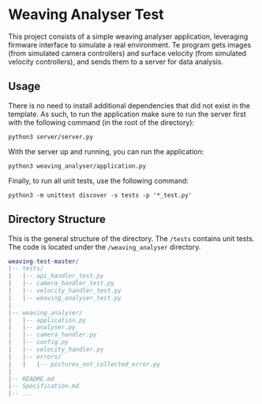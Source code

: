 # Weaving Analyser Test



This project consists of a simple weaving analyser application, leveraging firmware interface to simulate a real environment. Te program gets images (from simulated camera controllers) and surface velocity (from simulated velocity controllers), and sends them to a server for data analysis.


## Usage

There is no need to install additional dependencies that did not exist in the template. As such, to run the application make sure to run the server first with the following command (in the root of the directory):

```shell
python3 server/server.py
```



With the server up and running, you can run the application:

```shell
python3 weaving_analyser/application.py
```



Finally, to run all unit tests, use the following command:

```shell
python3 -m unittest discover -s tests -p '*_test.py'
```

## Directory Structure

This is the general structure of the directory. The `/tests` contains unit tests. The code is located under the `/weaving_analyser` directory. 

```lua
weaving-test-master/
|-- tests/
|   |-- api_handler_test.py
|   |-- camera_handler_test.py
|   |-- velocity_handler_test.py
|   |-- weaving_analyser_test.py
|
|-- weaving_analyser/
|   |-- application.py
|   |-- analyser.py
|   |-- camera_handler.py
|   |-- config.py
|   |-- velocity_handler.py
|   |-- errors/
|   |   |-- pictures_not_collected_error.py
|
|-- README.md
|-- Specification.md
|-- ...


```
